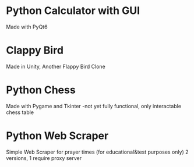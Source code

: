 
# Python Calculator with GUI
 Made with PyQt6

# Clappy Bird 
 Made in Unity, Another Flappy Bird Clone

# Python Chess
Made with Pygame and Tkinter
-not yet fully functional, only interactable chess table

# Python Web Scraper
Simple Web Scraper for prayer times (for educational&test purposes only)
2 versions, 1 require proxy server
